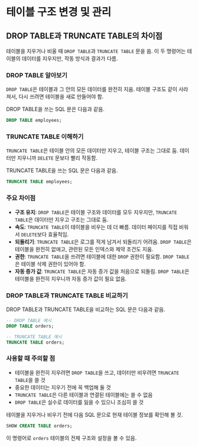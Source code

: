 # 테이블 구조 변경 및 관리

## DROP TABLE과 TRUNCATE TABLE의 차이점

테이블을 지우거나 비울 때 `DROP TABLE`과 `TRUNCATE TABLE` 문을 씀. 이 두 명령어는 테이블의 데이터를 지우지만, 작동 방식과 결과가 다름.

### DROP TABLE 알아보기

`DROP TABLE`은 테이블과 그 안의 모든 데이터를 완전히 지움. 테이블 구조도 같이 사라져서, 다시 쓰려면 테이블을 새로 만들어야 함.

DROP TABLE을 쓰는 SQL 문은 다음과 같음.

```sql
DROP TABLE employees;
```

### TRUNCATE TABLE 이해하기

`TRUNCATE TABLE`은 테이블 안의 모든 데이터만 지우고, 테이블 구조는 그대로 둠. 데이터만 지우니까 `DELETE` 문보다 빨리 작동함.

TRUNCATE TABLE을 쓰는 SQL 문은 다음과 같음.

```sql
TRUNCATE TABLE employees;
```

### 주요 차이점

- **구조 유지**: `DROP TABLE`은 테이블 구조와 데이터를 모두 지우지만, `TRUNCATE TABLE`은 데이터만 지우고 구조는 그대로 둠.
- **속도**: `TRUNCATE TABLE`이 테이블을 비우는 데 더 빠름. 데이터 페이지를 직접 비워서 `DELETE`보다 효율적임.
- **되돌리기**: `TRUNCATE TABLE`은 로그를 적게 남겨서 되돌리기 어려움. `DROP TABLE`은 테이블을 완전히 없애고, 관련된 모든 인덱스와 제약 조건도 지움.
- **권한**: `TRUNCATE TABLE`을 쓰려면 테이블에 대한 `DROP` 권한이 필요함. `DROP TABLE`은 테이블 삭제 권한이 있어야 함.
- **자동 증가 값**: `TRUNCATE TABLE`은 자동 증가 값을 처음으로 되돌림. `DROP TABLE`은 테이블을 완전히 지우니까 자동 증가 값이 필요 없음.

### DROP TABLE과 TRUNCATE TABLE 비교하기

DROP TABLE과 TRUNCATE TABLE을 비교하는 SQL 문은 다음과 같음.

```sql
-- DROP TABLE 예시
DROP TABLE orders;

-- TRUNCATE TABLE 예시
TRUNCATE TABLE orders;
```

### 사용할 때 주의할 점

- 테이블을 완전히 지우려면 `DROP TABLE`을 쓰고, 데이터만 비우려면 `TRUNCATE TABLE`을 쓸 것
- 중요한 데이터는 지우기 전에 꼭 백업해 둘 것
- `TRUNCATE TABLE`은 다른 테이블과 연결된 테이블에는 쓸 수 없음
- `DROP TABLE`은 실수로 데이터를 잃을 수 있으니 조심히 쓸 것

테이블을 지우거나 비우기 전에 다음 SQL 문으로 현재 테이블 정보를 확인해 볼 것.

```sql
SHOW CREATE TABLE orders;
```

이 명령어로 `orders` 테이블의 전체 구조와 설정을 볼 수 있음.
